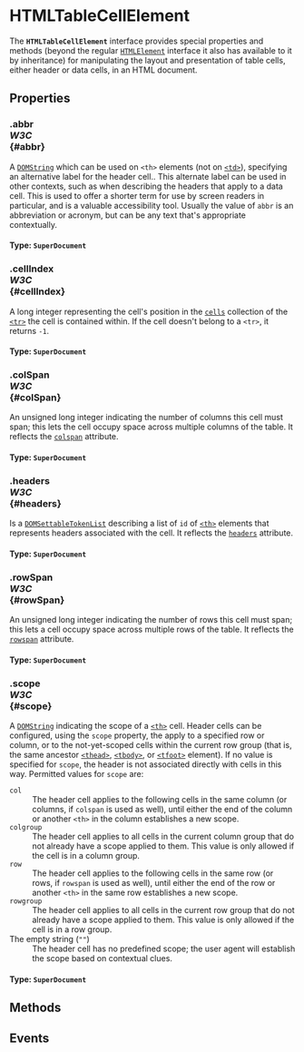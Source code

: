 # HTMLTableCellElement

<div class='overview'>The <strong><code>HTMLTableCellElement</code></strong> interface provides special properties and methods (beyond the regular <a href="/en-US/docs/Web/API/HTMLElement" title="The HTMLElement interface represents any HTML element. Some elements directly implement this interface, while others implement it via an interface that inherits it."><code>HTMLElement</code></a> interface it also has available to it by inheritance) for manipulating the layout and presentation of table cells, either header or data cells, in an HTML document.</div>

## Properties

### .abbr <div class="specs"><i>W3C</i></div> {#abbr}

A <a href="/en-US/docs/Web/API/DOMString" title="DOMString is a UTF-16 String. As JavaScript already uses such strings, DOMString is mapped directly to a String."><code>DOMString</code></a> which can be used on <code>&lt;th&gt;</code> elements (not on <a href="/en-US/docs/Web/HTML/Element/td" title="The HTML <td> element defines a cell of a table that contains data. It participates in the table model."><code>&lt;td&gt;</code></a>), specifying an alternative label for the header cell.. This alternate label can be used in other contexts, such as when describing the headers that apply to a data cell. This is used to offer a shorter term for use by screen readers in particular, and is a valuable accessibility tool. Usually the value of <code>abbr</code> is an abbreviation or acronym, but can be any text that's appropriate contextually.

#### **Type**: `SuperDocument`

### .cellIndex <div class="specs"><i>W3C</i></div> {#cellIndex}

A long integer representing the cell's position in the <a class="new" href="/en-US/docs/Web/API/HTMLTableRowElement/cells" rel="nofollow" title="The documentation about this has not yet been written; please consider contributing!"><code>cells</code></a> collection of the <a href="/en-US/docs/Web/HTML/Element/tr" title="The HTML <tr> element defines a row of cells in a table. The row's cells can then be established using a mix of <td> (data cell) and <th> (header cell) elements."><code>&lt;tr&gt;</code></a> the cell is contained within. If the cell doesn't belong to a <code>&lt;tr&gt;</code>, it returns <code>-1</code>.

#### **Type**: `SuperDocument`

### .colSpan <div class="specs"><i>W3C</i></div> {#colSpan}

An unsigned long integer indicating the number of columns this cell must span; this lets the cell occupy space across multiple columns of the table. It reflects the <code><a href="/en-US/docs/Web/HTML/Element/td#attr-colspan">colspan</a></code> attribute.

#### **Type**: `SuperDocument`

### .headers <div class="specs"><i>W3C</i></div> {#headers}

Is a <a class="new" href="/en-US/docs/Web/API/DOMSettableTokenList" rel="nofollow" title="The documentation about this has not yet been written; please consider contributing!"><code>DOMSettableTokenList</code></a> describing a list of <code>id</code> of <a href="/en-US/docs/Web/HTML/Element/th" title="The HTML <th> element defines a cell as header of a group of table cells. The exact nature of this group is defined by the scope and headers attributes."><code>&lt;th&gt;</code></a> elements that represents headers associated with the cell. It reflects the <code><a href="/en-US/docs/Web/HTML/Element/td#attr-headers">headers</a></code> attribute.

#### **Type**: `SuperDocument`

### .rowSpan <div class="specs"><i>W3C</i></div> {#rowSpan}

An unsigned long integer indicating the number of rows this cell must span; this lets a cell occupy space across multiple rows of the table. It reflects the <code><a href="/en-US/docs/Web/HTML/Element/td#attr-rowspan">rowspan</a></code> attribute.

#### **Type**: `SuperDocument`

### .scope <div class="specs"><i>W3C</i></div> {#scope}

A <a href="/en-US/docs/Web/API/DOMString" title="DOMString is a UTF-16 String. As JavaScript already uses such strings, DOMString is mapped directly to a String."><code>DOMString</code></a> indicating the scope of a <a href="/en-US/docs/Web/HTML/Element/th" title="The HTML <th> element defines a cell as header of a group of table cells. The exact nature of this group is defined by the scope and headers attributes."><code>&lt;th&gt;</code></a> cell. Header cells can be configured, using the <code>scope</code> property, the apply to a specified row or column, or to the not-yet-scoped cells within the current row group (that is, the same ancestor <a href="/en-US/docs/Web/HTML/Element/thead" title="The HTML <thead> element defines a set of rows defining the head of the columns of the table."><code>&lt;thead&gt;</code></a>, <a href="/en-US/docs/Web/HTML/Element/tbody" title="The HTML Table Body element (<tbody>) encapsulates a set of table rows (<tr> elements), indicating that they comprise the body of the table (<table>)."><code>&lt;tbody&gt;</code></a>, or <a href="/en-US/docs/Web/HTML/Element/tfoot" title="The HTML <tfoot> element defines a set of rows summarizing the columns of the table."><code>&lt;tfoot&gt;</code></a> element). If no value is specified for <code>scope</code>, the header is not associated directly with cells in this way. Permitted values for <code>scope</code> are:
	<dl>
		<dt><code>col</code></dt>
		<dd>The header cell applies to the following cells in the same column (or columns, if <code>colspan</code> is used as well), until either the end of the column or another <code>&lt;th&gt;</code> in the column establishes a new scope.</dd>
		<dt><code>colgroup</code></dt>
		<dd>The header cell applies to all cells in the current column group that do not already have a scope applied to them. This value is only allowed if the cell is in a column group.</dd>
		<dt><code>row</code></dt>
		<dd>The header cell applies to the following cells in the same row (or rows, if <code>rowspan</code> is used as well), until either the end of the row or another <code>&lt;th&gt;</code> in the same row establishes a new scope.</dd>
		<dt><code>rowgroup</code></dt>
		<dd>The header cell applies to all cells in the current row group that do not already have a scope applied to them. This value is only allowed if the cell is in a row group.</dd>
		<dt>The empty string (<code>""</code>)</dt>
		<dd>The header cell has no predefined scope; the user agent will establish the scope based on contextual clues.</dd>
	</dl>
	

#### **Type**: `SuperDocument`

## Methods

## Events
